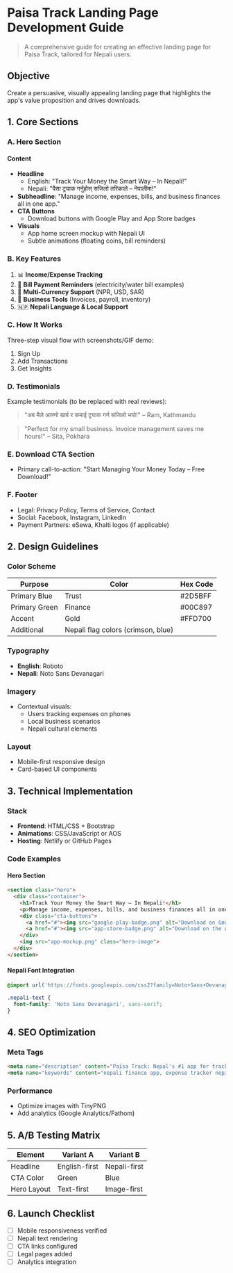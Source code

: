 # Paisa Track Landing Page Development Guide

> A comprehensive guide for creating an effective landing page for Paisa Track, tailored for Nepali users.

## Objective
Create a persuasive, visually appealing landing page that highlights the app's value proposition and drives downloads.

## 1. Core Sections

### A. Hero Section
#### Content
- **Headline**
  - English: "Track Your Money the Smart Way – In Nepali!"
  - Nepali: "पैसा ट्र्याक गर्नुहोस् सजिलो तरिकाले – नेपालीमा!"
- **Subheadline**: "Manage income, expenses, bills, and business finances all in one app."
- **CTA Buttons**
  - Download buttons with Google Play and App Store badges
- **Visuals**
  - App home screen mockup with Nepali UI
  - Subtle animations (floating coins, bill reminders)

### B. Key Features
1. 📊 **Income/Expense Tracking**
2. 🔔 **Bill Payment Reminders** (electricity/water bill examples)
3. 💱 **Multi-Currency Support** (NPR, USD, SAR)
4. 💼 **Business Tools** (Invoices, payroll, inventory)
5. 🇳🇵 **Nepali Language & Local Support**

### C. How It Works
Three-step visual flow with screenshots/GIF demo:
1. Sign Up
2. Add Transactions
3. Get Insights

### D. Testimonials
Example testimonials (to be replaced with real reviews):
> "अब मैले आफ्नो खर्च र कमाई ट्र्याक गर्न सजिलो भयो!" – Ram, Kathmandu

> "Perfect for my small business. Invoice management saves me hours!" – Sita, Pokhara

### E. Download CTA Section
- Primary call-to-action: "Start Managing Your Money Today – Free Download!"

### F. Footer
- Legal: Privacy Policy, Terms of Service, Contact
- Social: Facebook, Instagram, LinkedIn
- Payment Partners: eSewa, Khalti logos (if applicable)

## 2. Design Guidelines

### Color Scheme
| Purpose | Color | Hex Code |
|---------|-------|----------|
| Primary Blue | Trust | #2D5BFF |
| Primary Green | Finance | #00C897 |
| Accent | Gold | #FFD700 |
| Additional | Nepali flag colors (crimson, blue) |

### Typography
- **English**: Roboto
- **Nepali**: Noto Sans Devanagari

### Imagery
- Contextual visuals:
  - Users tracking expenses on phones
  - Local business scenarios
  - Nepali cultural elements

### Layout
- Mobile-first responsive design
- Card-based UI components

## 3. Technical Implementation

### Stack
- **Frontend**: HTML/CSS + Bootstrap
- **Animations**: CSS/JavaScript or AOS
- **Hosting**: Netlify or GitHub Pages

### Code Examples

#### Hero Section
```html
<section class="hero">
  <div class="container">
    <h1>Track Your Money the Smart Way – In Nepali!</h1>
    <p>Manage income, expenses, bills, and business finances all in one app.</p>
    <div class="cta-buttons">
      <a href="#"><img src="google-play-badge.png" alt="Download on Google Play"></a>
      <a href="#"><img src="app-store-badge.png" alt="Download on the App Store"></a>
    </div>
    <img src="app-mockup.png" class="hero-image">
  </div>
</section>
```

#### Nepali Font Integration
```css
@import url('https://fonts.googleapis.com/css2?family=Noto+Sans+Devanagari&display=swap');

.nepali-text {
  font-family: 'Noto Sans Devanagari', sans-serif;
}
```

## 4. SEO Optimization

### Meta Tags
```html
<meta name="description" content="Paisa Track: Nepal's #1 app for tracking income, expenses, and bills in Nepali. Download free for Android and iOS!">
<meta name="keywords" content="nepali finance app, expense tracker nepal, bill reminder nepal">
```

### Performance
- Optimize images with TinyPNG
- Add analytics (Google Analytics/Fathom)

## 5. A/B Testing Matrix

| Element | Variant A | Variant B |
|---------|-----------|-----------|
| Headline | English-first | Nepali-first |
| CTA Color | Green | Blue |
| Hero Layout | Text-first | Image-first |

## 6. Launch Checklist

- [ ] Mobile responsiveness verified
- [ ] Nepali text rendering
- [ ] CTA links configured
- [ ] Legal pages added
- [ ] Analytics integration
